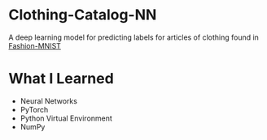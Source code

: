 # Clothing-Catalog-NN

A deep learning model for predicting labels for articles of clothing found in [Fashion-MNIST](https://github.com/zalandoresearch/fashion-mnist)

# What I Learned
* Neural Networks
* PyTorch
* Python Virtual Environment
* NumPy
